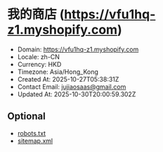 # 我的商店 (https://vfu1hq-z1.myshopify.com)

- Domain: https://vfu1hq-z1.myshopify.com
- Locale: zh-CN
- Currency: HKD
- Timezone: Asia/Hong_Kong
- Created At: 2025-10-27T05:38:31Z
- Contact Email: jujiaosaas@gmail.com
- Updated At: 2025-10-30T20:00:59.302Z

## Optional

- [robots.txt](https://vfu1hq-z1.myshopify.com/robots.txt)
- [sitemap.xml](https://vfu1hq-z1.myshopify.com/sitemap.xml)
